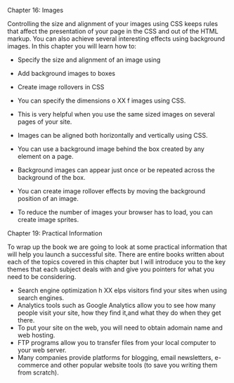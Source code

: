 Chapter 16: Images

Controlling the size and alignment of your images using CSS keeps rules that affect the presentation of your page in the CSS and out of the HTML markup.
You can also achieve several interesting effects using background images. In this chapter you will learn how to:
- Specify the size and alignment of an image using
- Add background images to boxes
- Create image rollovers in CSS

- You can specify the dimensions o XX f images using CSS.
- This is very helpful when you use the same sized images on several pages of your site.
- Images can be aligned both horizontally and vertically using CSS.
- You can use a background image behind the box created by any element on a page.
- Background images can appear just once or be repeated across the background of the box.
- You can create image rollover effects by moving the background position of an image.
- To reduce the number of images your browser has to load, you can create image sprites.

Chapter 19: Practical Information

To wrap up the book we are going to look at some practical information that will help you launch a successful site.
There are entire books written about each of the topics covered in this chapter but I will introduce you to the key themes that each subject deals with and give you pointers for what you need to be considering.

- Search engine optimization h XX elps visitors find your sites when using search engines.
- Analytics tools such as Google Analytics allow you to see how many people visit your site, how they find it,and what they do when they get there.
- To put your site on the web, you will need to obtain adomain name and web hosting.
- FTP programs allow you to transfer files from your local computer to your web server.
- Many companies provide platforms for blogging, email newsletters, e-commerce and other popular website tools (to save you writing them from scratch).
